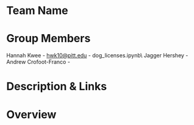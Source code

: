 # Team Name


# Group Members
Hannah Kwee - hwk10@pitt.edu - dog_licenses.ipynb\\
Jagger Hershey - 
Andrew Crofoot-Franco - 

# Description & Links


# Overview
